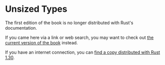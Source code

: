 # Unsized Types

The first edition of the book is no longer distributed with Rust's documentation.

If you came here via a link or web search, you may want to check out [the current
version of the book](../ch19-04-advanced-types.html#tipos-de-tamano-dinamico-y-el-trait-sized) instead.

If you have an internet connection, you can [find a copy distributed with
Rust
1.30](https://doc.rust-lang.org/1.30.0/book/first-edition/unsized-types.html).
